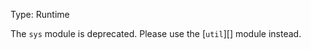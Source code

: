 
Type: Runtime

The `sys` module is deprecated. Please use the [`util`][] module instead.

<a id="DEP0026"></a>
